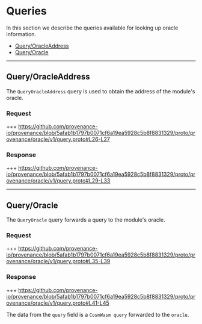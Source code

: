 <!--
order: 4
-->

# Queries

In this section we describe the queries available for looking up oracle information.

<!-- TOC 2 -->
  - [Query/OracleAddress](#queryoracleaddress)
  - [Query/Oracle](#queryoracle)

---
## Query/OracleAddress
The `QueryOracleAddress` query is used to obtain the address of the module's oracle.

### Request

+++ https://github.com/provenance-io/provenance/blob/5afab1b1797b0071cf6a19ea5928c5b8f8831329/proto/provenance/oracle/v1/query.proto#L26-L27

### Response

+++ https://github.com/provenance-io/provenance/blob/5afab1b1797b0071cf6a19ea5928c5b8f8831329/proto/provenance/oracle/v1/query.proto#L29-L33


---
## Query/Oracle
The `QueryOracle` query forwards a query to the module's oracle.

### Request

+++ https://github.com/provenance-io/provenance/blob/5afab1b1797b0071cf6a19ea5928c5b8f8831329/proto/provenance/oracle/v1/query.proto#L35-L39

### Response

+++ https://github.com/provenance-io/provenance/blob/5afab1b1797b0071cf6a19ea5928c5b8f8831329/proto/provenance/oracle/v1/query.proto#L41-L45

The data from the `query` field is a `CosmWasm query` forwarded to the `oracle`. 

